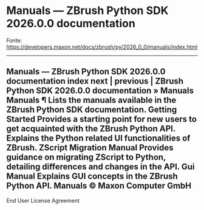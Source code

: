 # Manuals — ZBrush Python SDK 2026.0.0 documentation

Fonte: https://developers.maxon.net/docs/zbrush/py/2026_0_0/manuals/index.html

---

Manuals — ZBrush Python SDK 2026.0.0 documentation
index
next
|
previous
|
ZBrush Python SDK 2026.0.0 documentation
»
Manuals
Manuals
¶
Lists the manuals available in the ZBrush Python SDK documentation.
Getting Started
Provides a starting point for new users to get acquainted with the ZBrush Python API.
<no title>
Explains the Python related UI functionalities of ZBrush.
ZScript Migration Manual
Provides guidance on migrating ZScript to Python, detailing differences and changes in the API.
Gui Manual
Explains GUI concepts in the ZBrush Python API.
Manuals
©
Maxon Computer GmbH
-
End User License Agreement
